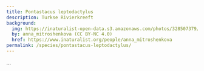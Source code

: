 ```yaml
---
title: Pontastacus leptodactylus
description: Turkse Rivierkreeft
background:
  img: https://inaturalist-open-data.s3.amazonaws.com/photos/328507379/original.jpeg
  by: anna_mitroshenkova (CC BY-NC 4.0)
  href: https://www.inaturalist.org/people/anna_mitroshenkova
permalink: /species/pontastacus-leptodactylus/
---
```


...
